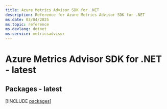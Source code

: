 ```yaml
---
title: Azure Metrics Advisor SDK for .NET
description: Reference for Azure Metrics Advisor SDK for .NET
ms.date: 03/04/2025
ms.topic: reference
ms.devlang: dotnet
ms.service: metricsadvisor
---
```

# Azure Metrics Advisor SDK for .NET - latest
## Packages - latest
[!INCLUDE [packages](metrics-advisor-index.md)]